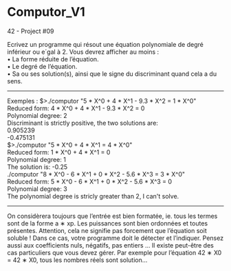 # Computor_V1
42 - Project #09

Ecrivez un programme qui résout une équation polynomiale de degré inférieur ou e´gal
à 2. Vous devrez afficher au moins :<br>
• La forme réduite de l’équation.<br>
• Le degré de l’équation.<br>
• Sa ou ses solution(s), ainsi que le signe du discriminant quand cela a du sens.

--------------------------------------------------------------------------------

Exemples :
$>./computor "5 * X^0 + 4 * X^1 - 9.3 * X^2 = 1 * X^0"<br>
Reduced form: 4 * X^0 + 4 * X^1 - 9.3 * X^2 = 0<br>
Polynomial degree: 2<br>
Discriminant is strictly positive, the two solutions are:<br>
0.905239<br>
-0.475131<br>
$>./computor "5 * X^0 + 4 * X^1 = 4 * X^0"<br>
Reduced form: 1 * X^0 + 4 * X^1 = 0<br>
Polynomial degree: 1<br>
The solution is: -0.25<br>
./computor "8 * X^0 - 6 * X^1 + 0 * X^2 - 5.6 * X^3 = 3 * X^0"<br>
Reduced form: 5 * X^0 - 6 * X^1 + 0 * X^2 - 5.6 * X^3 = 0<br>
Polynomial degree: 3<br>
The polynomial degree is stricly greater than 2, I can't solve.<br>

--------------------------------------------------------------------------------

On considèrera toujours que l’entrée est bien formatée, ie. tous les termes sont de la
forme a ∗ xp. Les puissances sont bien ordonnées et toutes présentes. Attention, cela ne
signifie pas forcement que l’équation soit soluble ! Dans ce cas, votre programme doit le
détecter et l’indiquer. Pensez aussi aux coefficients nuls, négatifs, pas entiers ...
Il existe peut-être des cas particuliers que vous devez gérer. Par exemple pour l’équation
42 ∗ X0 = 42 ∗ X0, tous les nombres réels sont solution...
